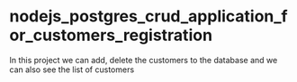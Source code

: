 # nodejs_postgres_crud_application_for_customers_registration
In this project we can add, delete the customers to the database and we can also see the list of customers
